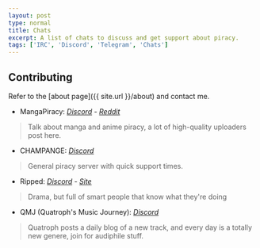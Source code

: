 ```yaml
---
layout: post
type: normal
title: Chats
excerpt: A list of chats to discuss and get support about piracy.
tags: ['IRC', 'Discord', 'Telegram', 'Chats']
---
```

## Contributing
Refer to the [about page]({{ site.url }}/about) and contact me.

- MangaPiracy: *[Discord](https://discord.gg/ZgMtAyxFSU)* - *[Reddit](https:reddit.com/r/mangapiracy)* 
>Talk about manga and anime piracy, a lot of high-quality uploaders post here.

- CHAMPANGE: *[Discord](https://discord.gg/38G68UfhPp)*
>General piracy server with quick support times.

- Ripped: *[Discord](https://discord.gg/VGVqWrPgcU)* - *[Site](https://ripped.guide)*
>Drama, but full of smart people that know what they're doing

- QMJ (Quatroph's Music Journey): *[Discord](https://discord.gg/ejsrADZfRZ)*
>Quatroph posts a daily blog of a new track, and every day is a totally new genere, join for audiphile stuff.